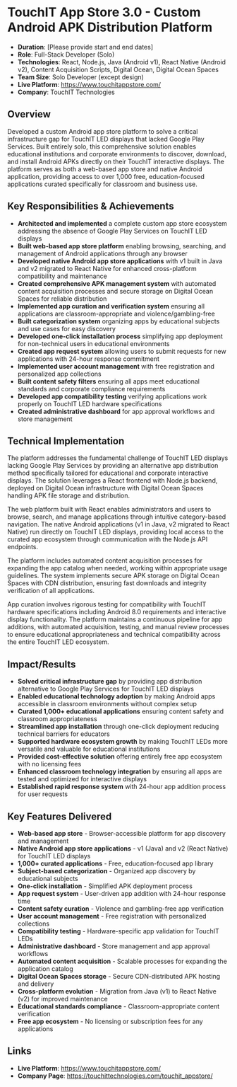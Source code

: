 # TouchIT App Store 3.0 - Custom Android APK Distribution Platform

- **Duration**: [Please provide start and end dates]
- **Role**: Full-Stack Developer (Solo)
- **Technologies**: React, Node.js, Java (Android v1), React Native (Android v2), Content Acquisition Scripts, Digital Ocean, Digital Ocean Spaces
- **Team Size**: Solo Developer (except design)
- **Live Platform**: https://www.touchitappstore.com/
- **Company**: TouchIT Technologies

## Overview

Developed a custom Android app store platform to solve a critical infrastructure gap for TouchIT LED displays that lacked Google Play Services. Built entirely solo, this comprehensive solution enables educational institutions and corporate environments to discover, download, and install Android APKs directly on their TouchIT interactive displays. The platform serves as both a web-based app store and native Android application, providing access to over 1,000 free, education-focused applications curated specifically for classroom and business use.

## Key Responsibilities & Achievements

- **Architected and implemented** a complete custom app store ecosystem addressing the absence of Google Play Services on TouchIT LED displays
- **Built web-based app store platform** enabling browsing, searching, and management of Android applications through any browser
- **Developed native Android app store applications** with v1 built in Java and v2 migrated to React Native for enhanced cross-platform compatibility and maintenance
- **Created comprehensive APK management system** with automated content acquisition processes and secure storage on Digital Ocean Spaces for reliable distribution
- **Implemented app curation and verification system** ensuring all applications are classroom-appropriate and violence/gambling-free
- **Built categorization system** organizing apps by educational subjects and use cases for easy discovery
- **Developed one-click installation process** simplifying app deployment for non-technical users in educational environments
- **Created app request system** allowing users to submit requests for new applications with 24-hour response commitment
- **Implemented user account management** with free registration and personalized app collections
- **Built content safety filters** ensuring all apps meet educational standards and corporate compliance requirements
- **Developed app compatibility testing** verifying applications work properly on TouchIT LED hardware specifications
- **Created administrative dashboard** for app approval workflows and store management

## Technical Implementation

The platform addresses the fundamental challenge of TouchIT LED displays lacking Google Play Services by providing an alternative app distribution method specifically tailored for educational and corporate interactive displays. The solution leverages a React frontend with Node.js backend, deployed on Digital Ocean infrastructure with Digital Ocean Spaces handling APK file storage and distribution.

The web platform built with React enables administrators and users to browse, search, and manage applications through intuitive category-based navigation. The native Android applications (v1 in Java, v2 migrated to React Native) run directly on TouchIT LED displays, providing local access to the curated app ecosystem through communication with the Node.js API endpoints.

The platform includes automated content acquisition processes for expanding the app catalog when needed, working within appropriate usage guidelines. The system implements secure APK storage on Digital Ocean Spaces with CDN distribution, ensuring fast downloads and integrity verification of all applications.

App curation involves rigorous testing for compatibility with TouchIT hardware specifications including Android 8.0 requirements and interactive display functionality. The platform maintains a continuous pipeline for app additions, with automated acquisition, testing, and manual review processes to ensure educational appropriateness and technical compatibility across the entire TouchIT LED ecosystem.

## Impact/Results

- **Solved critical infrastructure gap** by providing app distribution alternative to Google Play Services for TouchIT LED displays
- **Enabled educational technology adoption** by making Android apps accessible in classroom environments without complex setup
- **Curated 1,000+ educational applications** ensuring content safety and classroom appropriateness
- **Streamlined app installation** through one-click deployment reducing technical barriers for educators
- **Supported hardware ecosystem growth** by making TouchIT LEDs more versatile and valuable for educational institutions
- **Provided cost-effective solution** offering entirely free app ecosystem with no licensing fees
- **Enhanced classroom technology integration** by ensuring all apps are tested and optimized for interactive displays
- **Established rapid response system** with 24-hour app addition process for user requests

## Key Features Delivered

- **Web-based app store** - Browser-accessible platform for app discovery and management
- **Native Android app store applications** - v1 (Java) and v2 (React Native) for TouchIT LED displays
- **1,000+ curated applications** - Free, education-focused app library
- **Subject-based categorization** - Organized app discovery by educational subjects
- **One-click installation** - Simplified APK deployment process
- **App request system** - User-driven app addition with 24-hour response time
- **Content safety curation** - Violence and gambling-free app verification
- **User account management** - Free registration with personalized collections
- **Compatibility testing** - Hardware-specific app validation for TouchIT LEDs
- **Administrative dashboard** - Store management and app approval workflows
- **Automated content acquisition** - Scalable processes for expanding the application catalog
- **Digital Ocean Spaces storage** - Secure CDN-distributed APK hosting and delivery
- **Cross-platform evolution** - Migration from Java (v1) to React Native (v2) for improved maintenance
- **Educational standards compliance** - Classroom-appropriate content verification
- **Free app ecosystem** - No licensing or subscription fees for any applications

## Links

- **Live Platform**: https://www.touchitappstore.com/
- **Company Page**: https://touchittechnologies.com/touchit_appstore/